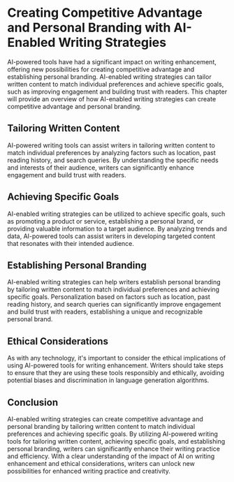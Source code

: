 Creating Competitive Advantage and Personal Branding with AI-Enabled Writing Strategies
===========================================================================================================================================

AI-powered tools have had a significant impact on writing enhancement, offering new possibilities for creating competitive advantage and establishing personal branding. AI-enabled writing strategies can tailor written content to match individual preferences and achieve specific goals, such as improving engagement and building trust with readers. This chapter will provide an overview of how AI-enabled writing strategies can create competitive advantage and personal branding.

Tailoring Written Content
-------------------------

AI-powered writing tools can assist writers in tailoring written content to match individual preferences by analyzing factors such as location, past reading history, and search queries. By understanding the specific needs and interests of their audience, writers can significantly enhance engagement and build trust with readers.

Achieving Specific Goals
------------------------

AI-enabled writing strategies can be utilized to achieve specific goals, such as promoting a product or service, establishing a personal brand, or providing valuable information to a target audience. By analyzing trends and data, AI-powered tools can assist writers in developing targeted content that resonates with their intended audience.

Establishing Personal Branding
------------------------------

AI-enabled writing strategies can help writers establish personal branding by tailoring written content to match individual preferences and achieving specific goals. Personalization based on factors such as location, past reading history, and search queries can significantly improve engagement and build trust with readers, establishing a unique and recognizable personal brand.

Ethical Considerations
----------------------

As with any technology, it's important to consider the ethical implications of using AI-powered tools for writing enhancement. Writers should take steps to ensure that they are using these tools responsibly and ethically, avoiding potential biases and discrimination in language generation algorithms.

Conclusion
----------

AI-enabled writing strategies can create competitive advantage and personal branding by tailoring written content to match individual preferences and achieving specific goals. By utilizing AI-powered writing tools for tailoring written content, achieving specific goals, and establishing personal branding, writers can significantly enhance their writing practice and efficiency. With a clear understanding of the impact of AI on writing enhancement and ethical considerations, writers can unlock new possibilities for enhanced writing practice and creativity.
